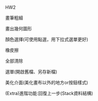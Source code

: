 HW2

畫筆粗細

畫出幾何圖形

顏色選擇(可使用點選，用下拉式選單更好)

橡皮擦

全部清除

選單(開啟舊檔、另存新檔)

美化介面(美化畫布以外的地方or按鈕樣式)

(Extra)進階功能:回復上一步(Stack資料結構)
